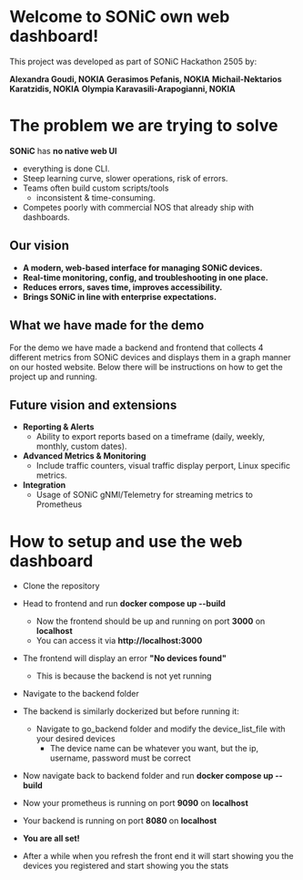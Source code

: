 # Welcome to SONiC own web dashboard!

This project was developed as part of SONiC Hackathon 2505 by:

**Alexandra Goudi,  NOKIA**
**Gerasimos Pefanis, NOKIA**
**Michail-Nektarios Karatzidis, NOKIA**
**Olympia Karavasili-Arapogianni, NOKIA**

# The problem we are trying to solve

**SONiC** has **no native web UI** 
- everything is done CLI.
- Steep learning curve, slower operations, risk of errors.
- Teams often build custom scripts/tools 
	-  inconsistent & time-consuming.
- Competes poorly with commercial NOS that already ship with
dashboards.

## Our vision

- **A modern, web-based interface for managing SONiC devices.**
- **Real-time monitoring, config, and troubleshooting in one place.**
- **Reduces errors, saves time, improves accessibility.**
- **Brings SONiC in line with enterprise expectations.**

## What we have made for the demo

For the demo we have made a backend and frontend that collects 4 different metrics from SONiC devices and displays them in a graph manner on our hosted website. Below there will be instructions on how to get the project up and running.

## Future vision and extensions

- **Reporting & Alerts**
	- Ability to export reports based on a timeframe (daily, weekly, monthly, custom dates).
- **Advanced Metrics & Monitoring**
	- Include traffic counters, visual traffic display perport, Linux specific metrics.
- **Integration**
	- Usage of SONiC gNMI/Telemetry for streaming metrics to Prometheus


# How to setup and use the web dashboard

- Clone the repository
- Head to frontend and run **docker compose up --build**
	- Now the frontend should be up and running on port **3000** on **localhost**
	- You can access it via **http://localhost:3000**

- The frontend will display an error **"No devices found"**
	- This is because the backend is not yet running

- Navigate to the backend folder
- The backend is similarly dockerized but before running it:
	- Navigate to go_backend folder and modify the device_list_file with your desired devices
		- The device name can be whatever you want, but the ip, username, password must be correct

- Now navigate back to backend folder and run **docker compose up --build**
- Now your prometheus is running on port **9090** on **localhost**
- Your backend is running on port **8080** on **localhost**
- **You are all set!**
- After a while when you refresh the front end it will start showing you the devices you registered and start showing you the stats

